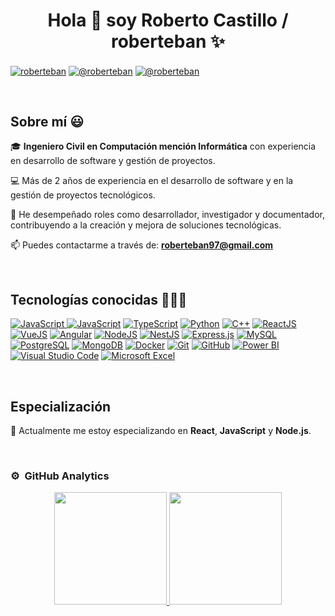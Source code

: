 <h1 align="center">Hola 👋 soy Roberto Castillo / roberteban ✨</h1>

<p align="left">
  <a href="https://linkedin.com/in/roberteban" target="_blank"><img align="center" src="https://img.shields.io/badge/LinkedIn-0077B5?style=for-the-badge&logo=linkedin&logoColor=white" alt="roberteban" /></a>
  <a href="mailto:roberteban97@gmail.com" target="_blank"><img align="center" src="https://img.shields.io/badge/Gmail-D14836?style=for-the-badge&logo=gmail&logoColor=white" alt="@roberteban" /></a>
  <a href="https://www.youtube.com/@roberteban" target="_blank"><img align="center" src="https://img.shields.io/badge/YouTube-FF0000?style=for-the-badge&logo=youtube&logoColor=white" alt="@roberteban" /></a>
</p>
<br>

<h2>Sobre mí 😃</h2>
<p align="left">
  🎓 <strong>Ingeniero Civil en Computación mención Informática</strong> con experiencia en desarrollo de software y gestión de proyectos.

  💻 Más de 2 años de experiencia en el desarrollo de software y en la gestión de proyectos tecnológicos.

  📝 He desempeñado roles como desarrollador, investigador y documentador, contribuyendo a la creación y mejora de soluciones tecnológicas.

  📫 Puedes contactarme a través de: <a href="mailto:roberteban97@gmail.com"><strong>roberteban97@gmail.com</strong></a>
</p>
<br>

<h2>Tecnologías conocidas 👨🏻‍💻</h2>
<p align="left">
  <a href="https://developer.mozilla.org/en-US/docs/Web/JavaScript" target="_blank">
    <img src="https://img.shields.io/badge/JavaScript-F7DF1C?style=for-the-badge&logo=javascript&logoColor=black" alt="JavaScript" />
  </a>
<a href="https://developer.mozilla.org/en-US/docs/Web/JavaScript" target="_blank"><img src="https://img.shields.io/badge/JavaScript-F7DF1E?style=for-the-badge&logo=javascript&logoColor=black" alt="JavaScript" /></a>
<a href="https://www.typescriptlang.org/" target="_blank"><img src="https://img.shields.io/badge/TypeScript-3178C6?style=for-the-badge&logo=typescript&logoColor=white" alt="TypeScript" /></a>
<a href="https://www.python.org/" target="_blank"><img src="https://img.shields.io/badge/Python-3776AB?style=for-the-badge&logo=python&logoColor=white" alt="Python" /></a>
<a href="https://isocpp.org/" target="_blank"><img src="https://img.shields.io/badge/C%2B%2B-00599C?style=for-the-badge&logo=c%2B%2B&logoColor=white" alt="C++" /></a>
<a href="https://reactjs.org/" target="_blank"><img src="https://img.shields.io/badge/ReactJS-61DAFB?style=for-the-badge&logo=react&logoColor=white" alt="ReactJS" /></a>
<a href="https://vuejs.org/" target="_blank"><img src="https://img.shields.io/badge/Vue.js-4FC08D?style=for-the-badge&logo=vue.js&logoColor=white" alt="VueJS" /></a>
<a href="https://angular.io/" target="_blank"><img src="https://img.shields.io/badge/Angular-DD0031?style=for-the-badge&logo=angular&logoColor=white" alt="Angular" /></a>
<a href="https://nodejs.org/" target="_blank"><img src="https://img.shields.io/badge/Node.js-339933?style=for-the-badge&logo=node.js&logoColor=white" alt="NodeJS" /></a>
<a href="https://nestjs.com/" target="_blank"><img src="https://img.shields.io/badge/NestJS-E0234E?style=for-the-badge&logo=nestjs&logoColor=white" alt="NestJS" /></a>
<a href="https://expressjs.com/" target="_blank"><img src="https://img.shields.io/badge/Express.js-000000?style=for-the-badge&logo=express&logoColor=white" alt="Express.js" /></a>
<a href="https://www.mysql.com/" target="_blank"><img src="https://img.shields.io/badge/MySQL-4479A1?style=for-the-badge&logo=mysql&logoColor=white" alt="MySQL" /></a>
<a href="https://www.postgresql.org/" target="_blank"><img src="https://img.shields.io/badge/PostgreSQL-4169E1?style=for-the-badge&logo=postgresql&logoColor=white" alt="PostgreSQL" /></a>
<a href="https://www.mongodb.com/" target="_blank"><img src="https://img.shields.io/badge/MongoDB-47A248?style=for-the-badge&logo=mongodb&logoColor=white" alt="MongoDB" /></a>
<a href="https://www.docker.com/" target="_blank"><img src="https://img.shields.io/badge/Docker-2496ED?style=for-the-badge&logo=docker&logoColor=white" alt="Docker" /></a>
<a href="https://git-scm.com/" target="_blank"><img src="https://img.shields.io/badge/Git-F05032?style=for-the-badge&logo=git&logoColor=white" alt="Git" /></a>
<a href="https://github.com/" target="_blank"><img src="https://img.shields.io/badge/GitHub-181717?style=for-the-badge&logo=github&logoColor=white" alt="GitHub" /></a>
<a href="https://powerbi.microsoft.com/" target="_blank"><img src="https://img.shields.io/badge/Power_BI-F2C811?style=for-the-badge&logo=powerbi&logoColor=white" alt="Power BI" /></a>
<a href="https://code.visualstudio.com/" target="_blank"><img src="https://img.shields.io/badge/Visual_Studio_Code-007ACC?style=for-the-badge&logo=visual-studio-code&logoColor=white" alt="Visual Studio Code" /></a>
<a href="https://www.microsoft.com/en-us/microsoft-365/excel" target="_blank"><img src="https://img.shields.io/badge/Microsoft_Excel-217346?style=for-the-badge&logo=microsoft-excel&logoColor=white" alt="Microsoft Excel" /></a>
</p>
<br>

<h2>Especialización</h2>
<p align="left">
  🌟 Actualmente me estoy especializando en <strong>React</strong>, <strong>JavaScript</strong> y <strong>Node.js</strong>.
</p>
<br>

### ⚙️ &nbsp;GitHub Analytics

<p align="center">
<a href="https://github.com/roberteban">
  <img height="180em" src="https://github-readme-stats-eight-theta.vercel.app/api?username=roberteban&show_icons=true&theme=algolia&include_all_commits=true&count_private=true"/>
  <img height="180em" src="https://github-readme-stats-eight-theta.vercel.app/api/top-langs/?username=roberteban&layout=compact&langs_count=8&theme=algolia"/>
</a>
</p>
